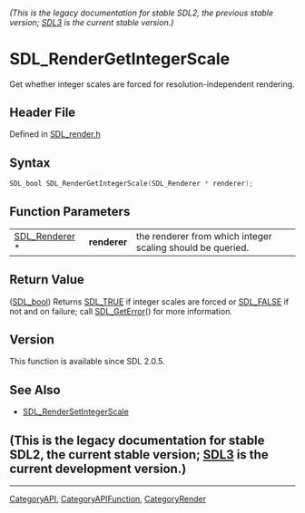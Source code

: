 ###### (This is the legacy documentation for stable SDL2, the previous stable version; [SDL3](https://wiki.libsdl.org/SDL3/) is the current stable version.)
# SDL_RenderGetIntegerScale

Get whether integer scales are forced for resolution-independent rendering.

## Header File

Defined in [SDL_render.h](https://github.com/libsdl-org/SDL/blob/SDL2/include/SDL_render.h)

## Syntax

```c
SDL_bool SDL_RenderGetIntegerScale(SDL_Renderer * renderer);
```

## Function Parameters

|                                |              |                                                            |
| ------------------------------ | ------------ | ---------------------------------------------------------- |
| [SDL_Renderer](SDL_Renderer) * | **renderer** | the renderer from which integer scaling should be queried. |

## Return Value

([SDL_bool](SDL_bool)) Returns [SDL_TRUE](SDL_TRUE) if integer scales are
forced or [SDL_FALSE](SDL_FALSE) if not and on failure; call
[SDL_GetError](SDL_GetError)() for more information.

## Version

This function is available since SDL 2.0.5.

## See Also

- [SDL_RenderSetIntegerScale](SDL_RenderSetIntegerScale)


## (This is the legacy documentation for stable SDL2, the current stable version; [SDL3](https://wiki.libsdl.org/SDL3/) is the current development version.)



----
[CategoryAPI](CategoryAPI), [CategoryAPIFunction](CategoryAPIFunction), [CategoryRender](CategoryRender)


